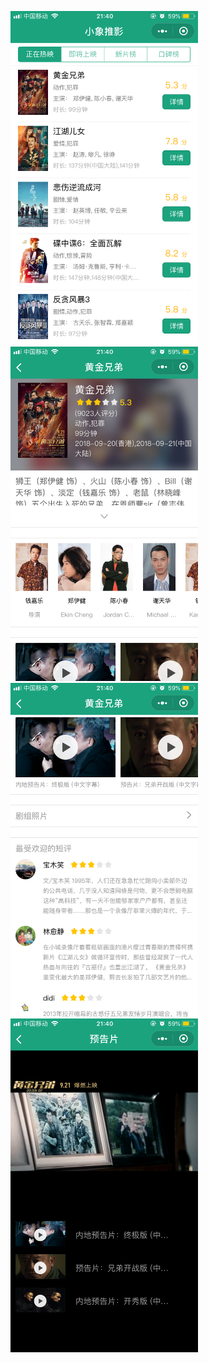 <img width="300"  src="https://github.com/wangnanping/wepy_dumbo/blob/master/exhibition/IMG_2859.PNG"></img>
<img width="300"  src="https://github.com/wangnanping/wepy_dumbo/blob/master/exhibition/IMG_2860.PNG"></img>
<img width="300"  src="https://github.com/wangnanping/wepy_dumbo/blob/master/exhibition/IMG_2861.PNG"></img>
<img width="300"  src="https://github.com/wangnanping/wepy_dumbo/blob/master/exhibition/IMG_2862.PNG"></img>
